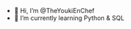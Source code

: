 - 👋 Hi, I’m @TheYoukiEnChef
- 🌱 I’m currently learning Python & SQL

<!---
TheYoukiEnChef/TheYoukiEnChef is a ✨ special ✨ repository because its `README.md` (this file) appears on your GitHub profile.
You can click the Preview link to take a look at your changes.
--->
